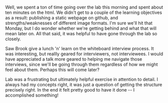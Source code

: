 Well, we spent a ton of time going over the lab this morning and spent about ten minutes on the html. We didn't get to a couple of the learning objectives as a result: publishing a static webpage on github, and strengths/weaknesses of different image formats. I'm sure we'll hit that Monday, but I do wonder whether we're getting behind and what that will mean later on. All that said, it was helpful to have gone through the lab so closely.

Saw Brook give a lunch 'n' learn on the whiteboard interview process. It was interesting, but reallly geared for interviewers, not interviewees. I would have appreciated a talk more geared to helping me navigate those interviews, since we'll be going through them regardless of how we might feel about them. Perhaps this will come later?

Lab was a frustrating but ultimately helpful exercise in attention to detail. I always had my concepts right, it was just a question of getting the structure precisely right. In the end it felt pretty good to have it done -- I accomplished something!
